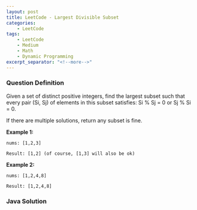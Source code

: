 ```yaml
---
layout: post
title: LeetCode - Largest Divisible Subset
categories:
    - LeetCode
tags:
    - LeetCode
    - Medium
    - Math
    - Dynamic Programming
excerpt_separator: "<!--more-->"
---
```


### Question Definition

Given a set of distinct positive integers, find the largest subset such that every pair (Si, Sj) of elements in this subset satisfies: Si % Sj = 0 or Sj % Si = 0.

If there are multiple solutions, return any subset is fine.
<!--more-->

**Example 1:**
```
nums: [1,2,3]

Result: [1,2] (of course, [1,3] will also be ok)
```

**Example 2:**
```
nums: [1,2,4,8]

Result: [1,2,4,8]
```

### Java Solution
```java
```